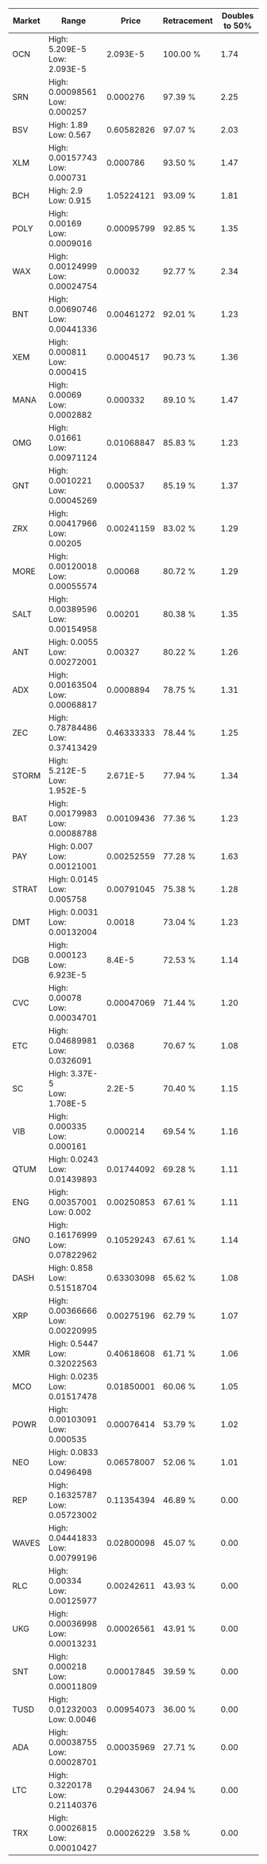 | Market | Range | Price| Retracement | Doubles to 50% |
| --- | --- | --- | --- | --- |
| OCN | High: 5.209E-5<br />Low: 2.093E-5 | 2.093E-5 | 100.00 % | 1.74 |
| SRN | High: 0.00098561<br />Low: 0.000257 | 0.000276 | 97.39 % | 2.25 |
| BSV | High: 1.89<br />Low: 0.567 | 0.60582826 | 97.07 % | 2.03 |
| XLM | High: 0.00157743<br />Low: 0.000731 | 0.000786 | 93.50 % | 1.47 |
| BCH | High: 2.9<br />Low: 0.915 | 1.05224121 | 93.09 % | 1.81 |
| POLY | High: 0.00169<br />Low: 0.0009016 | 0.00095799 | 92.85 % | 1.35 |
| WAX | High: 0.00124999<br />Low: 0.00024754 | 0.00032 | 92.77 % | 2.34 |
| BNT | High: 0.00690746<br />Low: 0.00441336 | 0.00461272 | 92.01 % | 1.23 |
| XEM | High: 0.000811<br />Low: 0.000415 | 0.0004517 | 90.73 % | 1.36 |
| MANA | High: 0.00069<br />Low: 0.0002882 | 0.000332 | 89.10 % | 1.47 |
| OMG | High: 0.01661<br />Low: 0.00971124 | 0.01068847 | 85.83 % | 1.23 |
| GNT | High: 0.0010221<br />Low: 0.00045269 | 0.000537 | 85.19 % | 1.37 |
| ZRX | High: 0.00417966<br />Low: 0.00205 | 0.00241159 | 83.02 % | 1.29 |
| MORE | High: 0.00120018<br />Low: 0.00055574 | 0.00068 | 80.72 % | 1.29 |
| SALT | High: 0.00389596<br />Low: 0.00154958 | 0.00201 | 80.38 % | 1.35 |
| ANT | High: 0.0055<br />Low: 0.00272001 | 0.00327 | 80.22 % | 1.26 |
| ADX | High: 0.00163504<br />Low: 0.00068817 | 0.0008894 | 78.75 % | 1.31 |
| ZEC | High: 0.78784486<br />Low: 0.37413429 | 0.46333333 | 78.44 % | 1.25 |
| STORM | High: 5.212E-5<br />Low: 1.952E-5 | 2.671E-5 | 77.94 % | 1.34 |
| BAT | High: 0.00179983<br />Low: 0.00088788 | 0.00109436 | 77.36 % | 1.23 |
| PAY | High: 0.007<br />Low: 0.00121001 | 0.00252559 | 77.28 % | 1.63 |
| STRAT | High: 0.0145<br />Low: 0.005758 | 0.00791045 | 75.38 % | 1.28 |
| DMT | High: 0.0031<br />Low: 0.00132004 | 0.0018 | 73.04 % | 1.23 |
| DGB | High: 0.000123<br />Low: 6.923E-5 | 8.4E-5 | 72.53 % | 1.14 |
| CVC | High: 0.00078<br />Low: 0.00034701 | 0.00047069 | 71.44 % | 1.20 |
| ETC | High: 0.04689981<br />Low: 0.0326091 | 0.0368 | 70.67 % | 1.08 |
| SC | High: 3.37E-5<br />Low: 1.708E-5 | 2.2E-5 | 70.40 % | 1.15 |
| VIB | High: 0.000335<br />Low: 0.000161 | 0.000214 | 69.54 % | 1.16 |
| QTUM | High: 0.0243<br />Low: 0.01439893 | 0.01744092 | 69.28 % | 1.11 |
| ENG | High: 0.00357001<br />Low: 0.002 | 0.00250853 | 67.61 % | 1.11 |
| GNO | High: 0.16176999<br />Low: 0.07822962 | 0.10529243 | 67.61 % | 1.14 |
| DASH | High: 0.858<br />Low: 0.51518704 | 0.63303098 | 65.62 % | 1.08 |
| XRP | High: 0.00366666<br />Low: 0.00220995 | 0.00275196 | 62.79 % | 1.07 |
| XMR | High: 0.5447<br />Low: 0.32022563 | 0.40618608 | 61.71 % | 1.06 |
| MCO | High: 0.0235<br />Low: 0.01517478 | 0.01850001 | 60.06 % | 1.05 |
| POWR | High: 0.00103091<br />Low: 0.000535 | 0.00076414 | 53.79 % | 1.02 |
| NEO | High: 0.0833<br />Low: 0.0496498 | 0.06578007 | 52.06 % | 1.01 |
| REP | High: 0.16325787<br />Low: 0.05723002 | 0.11354394 | 46.89 % | 0.00 |
| WAVES | High: 0.04441833<br />Low: 0.00799196 | 0.02800098 | 45.07 % | 0.00 |
| RLC | High: 0.00334<br />Low: 0.00125977 | 0.00242611 | 43.93 % | 0.00 |
| UKG | High: 0.00036998<br />Low: 0.00013231 | 0.00026561 | 43.91 % | 0.00 |
| SNT | High: 0.000218<br />Low: 0.00011809 | 0.00017845 | 39.59 % | 0.00 |
| TUSD | High: 0.01232003<br />Low: 0.0046 | 0.00954073 | 36.00 % | 0.00 |
| ADA | High: 0.00038755<br />Low: 0.00028701 | 0.00035969 | 27.71 % | 0.00 |
| LTC | High: 0.3220178<br />Low: 0.21140376 | 0.29443067 | 24.94 % | 0.00 |
| TRX | High: 0.00026815<br />Low: 0.00010427 | 0.00026229 | 3.58 % | 0.00 |
